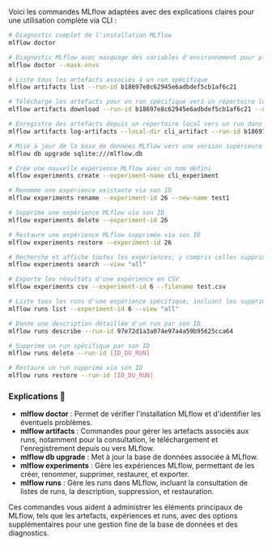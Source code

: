 Voici les commandes MLflow adaptées avec des explications claires pour une utilisation complète via CLI :

```bash
# Diagnostic complet de l'installation MLflow
mlflow doctor

# Diagnostic MLflow avec masquage des variables d'environnement pour plus de sécurité
mlflow doctor --mask-envs

# Liste tous les artefacts associés à un run spécifique
mlflow artifacts list --run-id b18697e8c62945e6adbdef5cb1af6c21

# Télécharge les artefacts pour un run spécifique vers un répertoire local
mlflow artifacts download --run-id b18697e8c62945e6adbdef5cb1af6c21 --dst-path cli_artifact

# Enregistre des artefacts depuis un répertoire local vers un run dans MLflow
mlflow artifacts log-artifacts --local-dir cli_artifact --run-id b18697e8c62945e6adbdef5cb1af6c21 --artifact-path cli_artifact

# Mise à jour de la base de données MLflow vers une version supérieure
mlflow db upgrade sqlite:///mlflow.db

# Crée une nouvelle expérience MLflow avec un nom défini
mlflow experiments create --experiment-name cli_experiment

# Renomme une expérience existante via son ID
mlflow experiments rename --experiment-id 26 --new-name test1

# Supprime une expérience MLflow via son ID
mlflow experiments delete --experiment-id 26

# Restaure une expérience MLflow supprimée via son ID
mlflow experiments restore --experiment-id 26

# Recherche et affiche toutes les expériences, y compris celles supprimées
mlflow experiments search --view "all"

# Exporte les résultats d'une expérience en CSV
mlflow experiments csv --experiment-id 6 --filename test.csv

# Liste tous les runs d'une expérience spécifique, incluant les supprimés
mlflow runs list --experiment-id 6 --view "all"

# Donne une description détaillée d'un run par son ID
mlflow runs describe --run-id 97e72d1a3a074e97a4a59b95625cca64

# Supprime un run spécifique par son ID
mlflow runs delete --run-id [ID_DU_RUN]

# Restaure un run supprimé via son ID
mlflow runs restore --run-id [ID_DU_RUN]
```

### Explications 📄

- **mlflow doctor** : Permet de vérifier l'installation MLflow et d'identifier les éventuels problèmes.
- **mlflow artifacts** : Commandes pour gérer les artefacts associés aux runs, notamment pour la consultation, le téléchargement et l'enregistrement depuis ou vers MLflow.
- **mlflow db upgrade** : Met à jour la base de données associée à MLflow.
- **mlflow experiments** : Gère les expériences MLflow, permettant de les créer, renommer, supprimer, restaurer, et exporter.
- **mlflow runs** : Gère les runs dans MLflow, incluant la consultation de listes de runs, la description, suppression, et restauration.

Ces commandes vous aident à administrer les éléments principaux de MLflow, tels que les artefacts, expériences et runs, avec des options supplémentaires pour une gestion fine de la base de données et des diagnostics.
